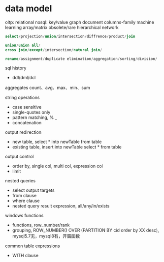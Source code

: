 # data model

oltp:
    relational
nosql:
    key/value
    graph
    document
    columns-family
machine learning
    array/matrix
obsolete/rare
    hierarchical
    network

```sql
select/projection/union/intersection/diffrence/product/join

union/union all/
cross join/except/intersection/natural join/

rename/assignment/duplicate elimination/aggregation/sorting/division/
```

sql history

- ddl/dml/dcl

aggregates
    count、avg、max、min、sum

string operations

- case sensitive
- single-quotes only
- pattern matching, % _
- concatenation
  
output redirection

- new table, select * into newTable from table
- existing table,  insert into newTable select * from table

output control

- order by, single col, multi col,  expression col
- limit

nested queries

- select output targets
- from clause
- where clause
- nested query result expression, all/any/in/exists

windows functions

- functions, row_number/rank
- grouping,  ROW_NUMBER() OVER (PARTITION BY cid order by XX desc), mysql5.7无，mysql8有，开窗函数
  
common table expressions

- WITH clause
